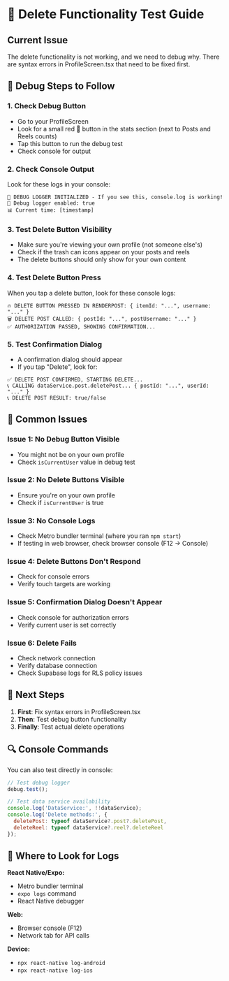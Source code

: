 # 🧪 Delete Functionality Test Guide

## Current Issue
The delete functionality is not working, and we need to debug why. There are syntax errors in ProfileScreen.tsx that need to be fixed first.

## 🔧 Debug Steps to Follow

### 1. **Check Debug Button**
- Go to your ProfileScreen
- Look for a small red **🔧** button in the stats section (next to Posts and Reels counts)
- Tap this button to run the debug test
- Check console for output

### 2. **Check Console Output**
Look for these logs in your console:
```
🚀 DEBUG LOGGER INITIALIZED - If you see this, console.log is working!
📍 Debug logger enabled: true
📊 Current time: [timestamp]
```

### 3. **Test Delete Button Visibility**
- Make sure you're viewing your own profile (not someone else's)
- Check if the trash can icons appear on your posts and reels
- The delete buttons should only show for your own content

### 4. **Test Delete Button Press**
When you tap a delete button, look for these console logs:
```
🔥 DELETE BUTTON PRESSED IN RENDERPOST: { itemId: "...", username: "..." }
🗑️ DELETE POST CALLED: { postId: "...", postUsername: "..." }
✅ AUTHORIZATION PASSED, SHOWING CONFIRMATION...
```

### 5. **Test Confirmation Dialog**
- A confirmation dialog should appear
- If you tap "Delete", look for:
```
✅ DELETE POST CONFIRMED, STARTING DELETE...
📞 CALLING dataService.post.deletePost... { postId: "...", userId: "..." }
📞 DELETE POST RESULT: true/false
```

## 🚨 Common Issues

### Issue 1: **No Debug Button Visible**
- You might not be on your own profile
- Check `isCurrentUser` value in debug test

### Issue 2: **No Delete Buttons Visible**
- Ensure you're on your own profile
- Check if `isCurrentUser` is true

### Issue 3: **No Console Logs**
- Check Metro bundler terminal (where you ran `npm start`)
- If testing in web browser, check browser console (F12 → Console)

### Issue 4: **Delete Buttons Don't Respond**
- Check for console errors
- Verify touch targets are working

### Issue 5: **Confirmation Dialog Doesn't Appear**
- Check console for authorization errors
- Verify current user is set correctly

### Issue 6: **Delete Fails**
- Check network connection
- Verify database connection
- Check Supabase logs for RLS policy issues

## 🎯 Next Steps

1. **First**: Fix syntax errors in ProfileScreen.tsx
2. **Then**: Test debug button functionality
3. **Finally**: Test actual delete operations

## 🔍 Console Commands

You can also test directly in console:
```javascript
// Test debug logger
debug.test();

// Test data service availability
console.log('DataService:', !!dataService);
console.log('Delete methods:', {
  deletePost: typeof dataService?.post?.deletePost,
  deleteReel: typeof dataService?.reel?.deleteReel
});
```

## 📱 Where to Look for Logs

**React Native/Expo:**
- Metro bundler terminal
- `expo logs` command
- React Native debugger

**Web:**
- Browser console (F12)
- Network tab for API calls

**Device:**
- `npx react-native log-android`
- `npx react-native log-ios`
